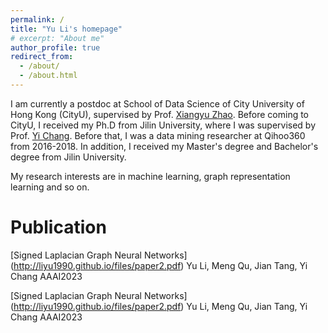 ```yaml
---
permalink: /
title: "Yu Li's homepage"
# excerpt: "About me"
author_profile: true
redirect_from: 
  - /about/
  - /about.html
---
```


I am currently a postdoc at School of Data Science of City University of Hong Kong (CityU), supervised by Prof. [Xiangyu Zhao](https://zhaoxyai.github.io/). 
Before coming to CityU, I received my Ph.D from Jilin University, where I was supervised by Prof. [Yi Chang](http://www.yichang-cs.com/). 
Before that, I was a data mining researcher at Qihoo360 from 2016-2018. In addition, I received my Master's degree and Bachelor's degree from Jilin University.

My research interests are in machine learning, graph representation learning and so on.

Publication
======
[Signed Laplacian Graph Neural Networks] (http://liyu1990.github.io/files/paper2.pdf)
Yu Li, Meng Qu, Jian Tang, Yi Chang
AAAI2023

[Signed Laplacian Graph Neural Networks] (http://liyu1990.github.io/files/paper2.pdf)
Yu Li, Meng Qu, Jian Tang, Yi Chang
AAAI2023

